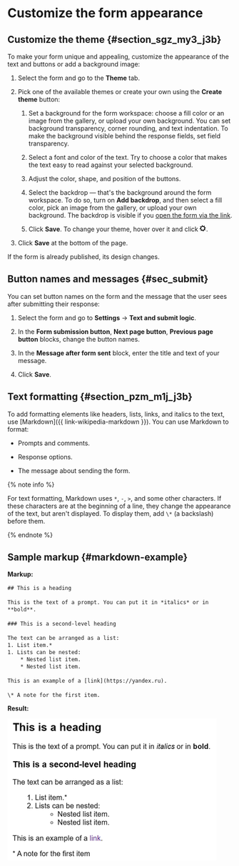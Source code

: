 # Customize the form appearance

## Customize the theme {#section_sgz_my3_j3b}

To make your form unique and appealing, customize the appearance of the text and buttons or add a background image:

1. Select the form and go to the **Theme** tab.

1. Pick one of the available themes or create your own using the **Create theme** button:

    1. Set a background for the form workspace: choose a fill color or an image from the gallery, or upload your own background. You can set background transparency, corner rounding, and text indentation. To make the background visible behind the response fields, set field transparency.

    1. Select a font and color of the text. Try to choose a color that makes the text easy to read against your selected background.

    1. Adjust the color, shape, and position of the buttons.

    1. Select the backdrop — that's the background around the form workspace. To do so, turn on **Add backdrop**, and then select a fill color, pick an image from the gallery, or upload your own background. The backdrop is visible if you [open the form via the link](publish.md#section_link).

    1. Click **Save**. To change your theme, hover over it and click ![](../_assets/forms/settings.png).

1. Click **Save** at the bottom of the page.

If the form is already published, its design changes.

## Button names and messages {#sec_submit}

You can set button names on the form and the message that the user sees after submitting their response:

1. Select the form and go to **Settings** → **Text and submit logic**.

1. In the **Form submission button**, **Next page button**, **Previous page button** blocks, change the button names.

1. In the **Message after form sent** block, enter the title and text of your message.

1. Click **Save**.

## Text formatting {#section_pzm_m1j_j3b}

To add formatting elements like headers, lists, links, and italics to the text, use [Markdown]({{ link-wikipedia-markdown }}). You can use Markdown to format:

- Prompts and comments.

- Response options.

- The message about sending the form.

{% note info %}

For text formatting, Markdown uses `*`, `-`, `>`, and some other characters. If these characters are at the beginning of a line, they change the appearance of the text, but aren't displayed. To display them, add `\*` (a backslash) before them.

{% endnote %}

## Sample markup {#markdown-example}

**Markup:**

```
## This is a heading

This is the text of a prompt. You can put it in *italics* or in **bold**.

### This is a second-level heading

The text can be arranged as a list:
1. List item.*
1. Lists can be nested:
    * Nested list item.
    * Nested list item.

This is an example of a [link](https://yandex.ru).

\* A note for the first item.
```

**Result:**

![](../_assets/forms/markdown.png)

